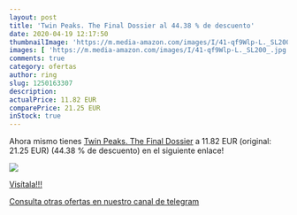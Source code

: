 ```yaml
---
layout: post
title: 'Twin Peaks. The Final Dossier al 44.38 % de descuento'
date: 2020-04-19 12:17:50
thumbnailImage: 'https://m.media-amazon.com/images/I/41-qf9Wlp-L._SL200_.jpg'
images: [ 'https://m.media-amazon.com/images/I/41-qf9Wlp-L._SL200_.jpg' ]
comments: true
category: ofertas
author: ring
slug: 1250163307
description:
actualPrice: 11.82 EUR
comparePrice: 21.25 EUR
inStock: true
---
```


Ahora mismo tienes [Twin Peaks. The Final Dossier](https://www.amazon.com/dp/1250163307/?tag=redken08-20) a 11.82 EUR (original: 21.25 EUR) (44.38 %  de descuento) en el siguiente enlace!

[![](https://m.media-amazon.com/images/I/41-qf9Wlp-L._SL200_.jpg)](https://www.amazon.com/dp/1250163307/?tag=redken08-20)

[Visítala!!!](https://www.amazon.com/dp/1250163307/?tag=redken08-20)

[Consulta otras ofertas en nuestro canal de telegram](https://t.me/s/ofertas25)
